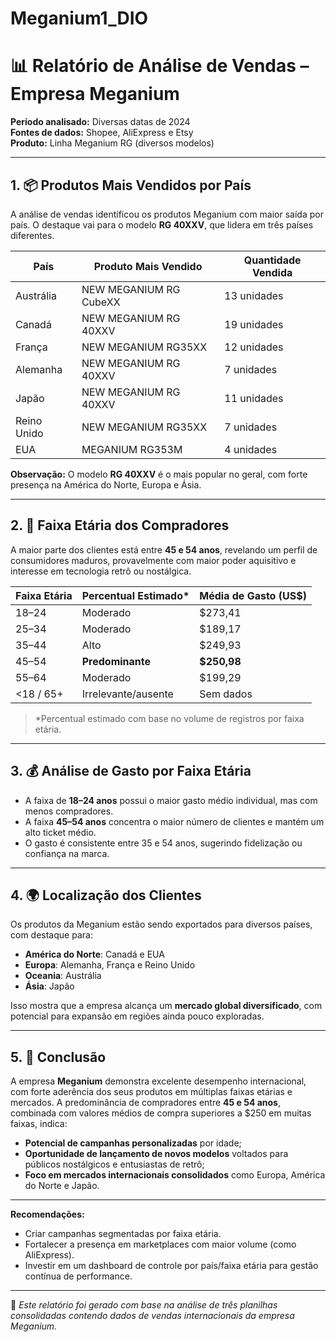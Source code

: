 # Meganium1_DIO

# 📊 Relatório de Análise de Vendas – Empresa Meganium

**Período analisado:** Diversas datas de 2024  
**Fontes de dados:** Shopee, AliExpress e Etsy  
**Produto:** Linha Meganium RG (diversos modelos)

---

## 1. 📦 Produtos Mais Vendidos por País

A análise de vendas identificou os produtos Meganium com maior saída por país. O destaque vai para o modelo **RG 40XXV**, que lidera em três países diferentes.

| País         | Produto Mais Vendido        | Quantidade Vendida |
|--------------|------------------------------|---------------------|
| Austrália    | NEW MEGANIUM RG CubeXX       | 13 unidades         |
| Canadá       | NEW MEGANIUM RG 40XXV        | 19 unidades         |
| França       | NEW MEGANIUM RG35XX          | 12 unidades         |
| Alemanha     | NEW MEGANIUM RG 40XXV        | 7 unidades          |
| Japão        | NEW MEGANIUM RG 40XXV        | 11 unidades         |
| Reino Unido  | NEW MEGANIUM RG35XX          | 7 unidades          |
| EUA          | MEGANIUM RG353M              | 4 unidades          |

**Observação:** O modelo **RG 40XXV** é o mais popular no geral, com forte presença na América do Norte, Europa e Ásia.

---

## 2. 👥 Faixa Etária dos Compradores

A maior parte dos clientes está entre **45 e 54 anos**, revelando um perfil de consumidores maduros, provavelmente com maior poder aquisitivo e interesse em tecnologia retrô ou nostálgica.

| Faixa Etária | Percentual Estimado* | Média de Gasto (US$) |
|--------------|----------------------|------------------------|
| 18–24        | Moderado             | $273,41                |
| 25–34        | Moderado             | $189,17                |
| 35–44        | Alto                 | $249,93                |
| 45–54        | **Predominante**     | **$250,98**            |
| 55–64        | Moderado             | $199,29                |
| <18 / 65+    | Irrelevante/ausente  | Sem dados              |

> *Percentual estimado com base no volume de registros por faixa etária.

---

## 3. 💰 Análise de Gasto por Faixa Etária

- A faixa de **18–24 anos** possui o maior gasto médio individual, mas com menos compradores.
- A faixa **45–54 anos** concentra o maior número de clientes e mantém um alto ticket médio.
- O gasto é consistente entre 35 e 54 anos, sugerindo fidelização ou confiança na marca.

---

## 4. 🌍 Localização dos Clientes

Os produtos da Meganium estão sendo exportados para diversos países, com destaque para:

- **América do Norte**: Canadá e EUA
- **Europa**: Alemanha, França e Reino Unido
- **Oceania**: Austrália
- **Ásia**: Japão

Isso mostra que a empresa alcança um **mercado global diversificado**, com potencial para expansão em regiões ainda pouco exploradas.

---

## 5. 📝 Conclusão

A empresa **Meganium** demonstra excelente desempenho internacional, com forte aderência dos seus produtos em múltiplas faixas etárias e mercados. A predominância de compradores entre **45 e 54 anos**, combinada com valores médios de compra superiores a $250 em muitas faixas, indica:

- **Potencial de campanhas personalizadas** por idade;
- **Oportunidade de lançamento de novos modelos** voltados para públicos nostálgicos e entusiastas de retrô;
- **Foco em mercados internacionais consolidados** como Europa, América do Norte e Japão.

---

**Recomendações:**

- Criar campanhas segmentadas por faixa etária.
- Fortalecer a presença em marketplaces com maior volume (como AliExpress).
- Investir em um dashboard de controle por país/faixa etária para gestão contínua de performance.

---

📁 *Este relatório foi gerado com base na análise de três planilhas consolidadas contendo dados de vendas internacionais da empresa Meganium.*
